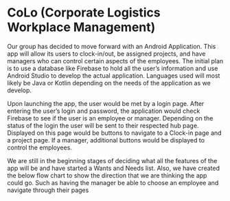 # CoLo (Corporate Logistics Workplace Management)
Our group has decided to move forward with an Android Application. This app will allow its users to clock-in/out, be assigned projects, and have managers who can control certain aspects of the employees. The initial plan is to use a database like Firebase to hold all the user’s information and use Android Studio to develop the actual application. Languages used will most likely be Java or Kotlin depending on the needs of the application as we develop. 

Upon launching the app, the user would be met by a login page. After entering the user’s login and password, the application would check Firebase to see if the user is an employee or manager. Depending on the status of the login the user will be sent to their respected hub page. Displayed on this page would be buttons to navigate to a Clock-in page and a project page. If a manager, additional buttons would be displayed to control the employees. 

We are still in the beginning stages of deciding what all the features of the app will be and have started a Wants and Needs list. Also, we have created the below flow chart to show the direction that we are thinking the app could go. Such as having the manager be able to choose an employee and navigate through their pages
